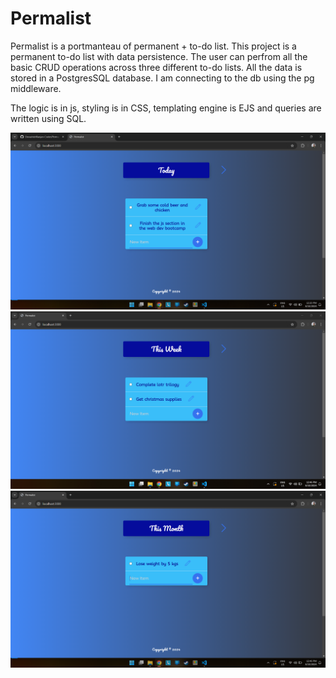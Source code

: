 # Permalist

Permalist is a portmanteau of permanent + to-do list.
This project is a permanent to-do list with data persistence.
The user can perfrom all the basic CRUD operations across three different to-do lists.
All the data is stored in a PostgresSQL database.
I am connecting to the db using the pg middleware.

The logic is in js, styling is in CSS, templating engine is EJS and queries are written using SQL.

!["Landing page of the app"](images/landingPage.png)
!["Second to-do list"](images/list2.png)
!["Third to-do list"](images/list3.png)
